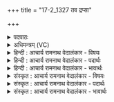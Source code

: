 +++
title = "17-2_1327 तव द्रप्सा"

+++
<details><summary>पदपाठः</summary>

त꣡व꣢꣯। द्र꣣प्साः꣢। उ꣣दप्रु꣡तः꣢। उ꣣द। प्रु꣡तः꣢꣯। इ꣡न्द्र꣢꣯म्। म꣡दा꣢꣯य। वा꣣वृधुः। त्वा꣢म्। दे꣣वा꣡सः꣢। अ꣣मृ꣡ता꣢य। अ꣣। मृ꣡ता꣢꣯य। कम्। प꣣पुः। १३२७।
</details>

<details><summary>अधिमन्त्रम् (VC)</summary>

- पवमानः सोमः
- मनुराप्सवः
- उष्णिक्
- ऋषभः
</details>

<details><summary>हिन्दी : आचार्य रामनाथ वेदालंकार - विषयः</summary>

अगले मन्त्र में पुनः परमात्मा के आनन्दरसों का वर्णन है।
</details>

<details><summary>हिन्दी : आचार्य रामनाथ वेदालंकार - पदार्थः</summary>

पदार्थान्वयभाषाः -  हे सोम ! हे रसागार परमेश्वर ! (तव) आपके (द्रप्साः) वेग से बहनेवाले आनन्द-रस (उदप्रुतः) अन्तःकरण में तरङ्गें उठानेवाले होते हैं। वे (इन्द्रम्) जीवात्मा को (मदाय) तृप्तिलाभ के लिए (वावृधुः) बढ़ाते हैं। (देवासः) विद्वान् लोग (कम्) सुन्दर,सर्वोपरि विराजमान,सुखस्वरूप (त्वाम्) आपको (अमृताय) अमर पद की प्राप्ति के लिए (पपुः) पान करते हैं ॥२॥
</details>

<details><summary>हिन्दी : आचार्य रामनाथ वेदालंकार - भावार्थः</summary>

भावार्थभाषाः -  परमेश्वररूप हिमालय से निकली हुई आनन्द-रस की नदी में ही स्नान करके योगी लोग मोक्ष-पद के अधिकारी होते हैं,भौतिक गङ्गा,यमुना,सरस्वती आदि नदियों में स्नान करके नहीं ॥२॥
</details>

<details><summary>संस्कृत : आचार्य रामनाथ वेदालंकार - विषयः</summary>

अथ पुनः परमात्मन आनन्दरसान् वर्णयति।
</details>

<details><summary>संस्कृत : आचार्य रामनाथ वेदालंकार - पदार्थः</summary>

पदार्थान्वयभाषाः -  हे सोम ! हे रसागार परमेश ! (तव) त्वदीयाः (द्रप्साः) द्रुतगामिनः आनन्दरसाः (उदप्रुतः) अन्तःकरणे तरङ्गोत्थापकाः भवन्ति।[उदकानि तरङ्गान् प्रवयन्ति उत्थापयन्तीति उदप्रुतः। प्रुङ् गतौ ण्यन्तः। उदकस्य उदादेशः।]ते (इन्द्रम्) जीवात्मानम् (मदाय) तृप्तिलाभाय (वावृधुः) वर्धयन्ति। (देवासः) विद्वांसः (कम्) कमनीयं सर्वातिक्रान्तं सुखस्वरूपं च[कः कमनो वा क्रमणो वा सुखो वा। निरु० १०।२३।] (त्वाम्) त्वा (अमृताय) अमरपदप्राप्तये (पपुः) पिबन्ति,आस्वदन्ते ॥२॥
</details>

<details><summary>संस्कृत : आचार्य रामनाथ वेदालंकार - भावार्थः</summary>

भावार्थभाषाः -  परमेश्वररूपाद्धिमालयान्निःसृतायामानन्दरसतरङ्गिण्यामेव स्नात्वा योगिनो जना मोक्षपदाधिकारिणो जायन्ते न तु भौतिकीषु गङ्गायमुनासरस्वत्यादिषु नदीषु स्नात्वा ॥२॥
</details>